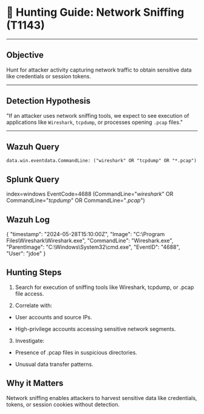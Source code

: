 # 🎯 Hunting Guide: Network Sniffing (T1143)

---

## Objective

Hunt for attacker activity capturing network traffic to obtain sensitive data like credentials or session tokens.

---

## Detection Hypothesis

"If an attacker uses network sniffing tools, we expect to see execution of applications like `Wireshark`, `tcpdump`, or processes opening `.pcap` files."

---

## Wazuh Query

```kql
data.win.eventdata.CommandLine: ("wireshark" OR "tcpdump" OR "*.pcap")
```
## Splunk Query

index=windows EventCode=4688 (CommandLine="*wireshark*" OR CommandLine="*tcpdump*" OR CommandLine="*.pcap*")

## Wazuh Log

{
  "timestamp": "2024-05-28T15:10:00Z",
  "Image": "C:\\Program Files\\Wireshark\\Wireshark.exe",
  "CommandLine": "Wireshark.exe",
  "ParentImage": "C:\\Windows\\System32\\cmd.exe",
  "EventID": "4688",
  "User": "jdoe"
}

## Hunting Steps

1. Search for execution of sniffing tools like Wireshark, tcpdump, or .pcap file access.

2. Correlate with:

- User accounts and source IPs.

- High-privilege accounts accessing sensitive network segments.

3. Investigate:

- Presence of .pcap files in suspicious directories.

- Unusual data transfer patterns.

## Why it Matters

Network sniffing enables attackers to harvest sensitive data like credentials, tokens, or session cookies without detection.